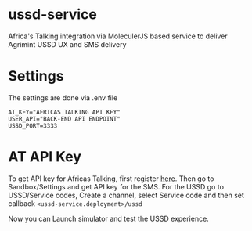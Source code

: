 # ussd-service
Africa's Talking integration via MoleculerJS based service to deliver Agrimint USSD UX and SMS delivery 

# Settings 

The settings are done via .env file

```
AT_KEY="AFRICAS TALKING API KEY"
USER_API="BACK-END API ENDPOINT"
USSD_PORT=3333
```

# AT API Key

To get API key for Africas Talking, first register  [here](https://account.africastalking.com/).
Then go to Sandbox/Settings and get API key for the SMS.
For the USSD go to USSD/Service codes, 
Create a channel, select Service code and then set callback `<ussd-service.deployment>/ussd`

Now you can Launch simulator and test the USSD experience.
 

